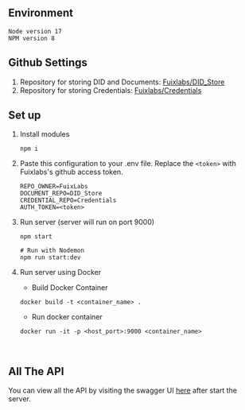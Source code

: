 ## Environment

```
Node version 17
NPM version 8
```

## Github Settings

1. Repository for storing DID and Documents: [Fuixlabs/DID_Store](https://github.com/FuixLabs/DID_Store)
1. Repository for storing Credentials: [Fuixlabs/Credentials](https://github.com/FuixLabs/Credentials)

## Set up

1. Install modules

    ```
    npm i
    ```

1. Paste this configuration to your .env file. Replace the `<token>` with Fuixlabs's github access token.

    ```
    REPO_OWNER=FuixLabs
    DOCUMENT_REPO=DID_Store
    CREDENTIAL_REPO=Credentials
    AUTH_TOKEN=<token>
    ```

1. Run server (server will run on port 9000)

    ```
    npm start

    # Run with Nodemon
    npm run start:dev
    ```

1. Run server using Docker

    - Build Docker Container

    ```
    docker build -t <container_name> .
    ```

    - Run docker container

    ```
    docker run -it -p <host_port>:9000 <container_name>
    ```

<br />

## All The API

You can view all the API by visiting the swagger UI [here](http://localhost:9000/api-docs/#/) after start the server.
